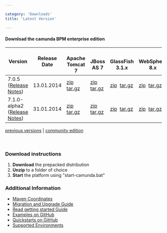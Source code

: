 ```yaml
---

category: 'Downloads'
title: 'Latest Version'

---
```



#### Download the camunda BPM enterprise edition


<table class="table">
  <thead>
  <tr>
    <th>Version</th>
    <th>Release Date</th>
    <th>
      <!--[if (gt IE 8) | (!IE)]>--><span class="tomcat container-small"></span><!--<![endif]-->
      <!--[if (lt IE 9)]><span class="tomcat-ie8 container-small"></span><![endif]-->
      <br>Apache Tomcat 7
    </th>
    <th>
      <!--[if (gt IE 8) | (!IE)]>--><span class="as7 container-small"></span><!--<![endif]-->
      <!--[if (lt IE 9)]><span class="as7-ie8 container-small"></span><![endif]-->
      <br>JBoss AS 7
    </th>
    <th>
      <!--[if (gt IE 8) | (!IE)]>--><span class="glassfish container-small"></span><!--<![endif]-->
      <!--[if (lt IE 9)]><span class="glassfish-ie8 container-small"></span><![endif]-->
      <br>GlassFish 3.1.x
    </th>
    <th>
      <!--[if (gt IE 8) | (!IE)]>--><span class="was8 container-small"></span><!--<![endif]-->
      <!--[if (lt IE 9)]><span class="was8-ie8 container-small"></span><![endif]-->
      <br>WebSphere 8.x
    </th>
    <th>
      <!--[if (gt IE 8) | (!IE)]>--><span class="wls12 container-small"></span><!--<![endif]-->
      <!--[if (lt IE 9)]><span class="wls12-ie8 container-small"></span><![endif]-->
      <br>WebLogic 12.x
    </th>
  </tr>
  </thead>
	<tbody>
    <tr class="well">
      <td>7.0.5 
        <br>(<a target="_blank" href="https://app.camunda.com/jira/secure/ReleaseNote.jspa?projectId=10230&version=13005">Release Notes</a>)
      </td>
      <td>13.01.2014</td>
      <td>
        <a class="btn btn-sm btn-default" href="http://www.camunda.org/enterprise-release/camunda-bpm/tomcat/7.0/7.0.5/camunda-bpm-tomcat-7.0.5-ee.zip">zip</a>&nbsp;
        <a class="btn btn-sm btn-default" href="http://www.camunda.org/enterprise-release/camunda-bpm/tomcat/7.0/7.0.5/camunda-bpm-tomcat-7.0.5-ee.tar.gz">tar.gz</a>
      </td>
      <td>
        <a class="btn btn-sm btn-default" href="http://www.camunda.org/enterprise-release/camunda-bpm/jboss/7.0/7.0.5/camunda-bpm-jboss-7.0.5-ee.zip">zip</a>&nbsp;
        <a class="btn btn-sm btn-default" href="http://www.camunda.org/enterprise-release/camunda-bpm/jboss/7.0/7.0.5/camunda-bpm-jboss-7.0.5-ee.tar.gz">tar.gz</a>
      </td>
      <td>
        <a class="btn btn-sm btn-default" href="http://www.camunda.org/enterprise-release/camunda-bpm/glassfish/7.0/7.0.5/camunda-bpm-glassfish-7.0.5-ee.zip">zip</a>&nbsp;
        <a class="btn btn-sm btn-default" href="http://www.camunda.org/enterprise-release/camunda-bpm/glassfish/7.0/7.0.5/camunda-bpm-glassfish-7.0.5-ee.tar.gz">tar.gz</a><br>
      </td>
      <td colspan="2">
        <a class="btn btn-sm btn-default" href="http://www.camunda.org/enterprise-release/camunda-bpm/ibm-was/7.0/7.0.5/camunda-ee-ibm-was-7.0.5-ee.zip">zip</a>&nbsp;
        <a class="btn btn-sm btn-default" href="http://www.camunda.org/enterprise-release/camunda-bpm/ibm-was/7.0/7.0.5/camunda-ee-ibm-was-7.0.3-ee.tar.gz">tar.gz</a><br>
      </td> 
    </tr>
    <tr>
      <td>7.1.0-alpha2
        <br>(<a target="_blank" href="http://blog.camunda.org/2014/01/camunda-bpm-710-alpha2-released.html">Release Notes</a>)
      </td>
      <td>31.01.2014</td>
      <td>                                                
        <a class="btn btn-sm btn-default" href="http://www.camunda.org/enterprise-release/camunda-bpm/tomcat/nightly/7.1.0-alpha2/camunda-bpm-ee-tomcat-7.1.0-alpha2-ee.zip">zip</a>&nbsp;
        <a class="btn btn-sm btn-default" href="http://www.camunda.org/enterprise-release/camunda-bpm/tomcat/nightly/7.1.0-alpha2/camunda-bpm-ee-tomcat-7.1.0-alpha2-ee.tar.gz">tar.gz</a>
      </td>
      <td>
        <a class="btn btn-sm btn-default" href="http://www.camunda.org/enterprise-release/camunda-bpm/jboss/nightly/7.1.0-alpha2/camunda-bpm-ee-jboss-7.1.0-alpha2-ee.zip">zip</a>&nbsp;
        <a class="btn btn-sm btn-default" href="http://www.camunda.org/enterprise-release/camunda-bpm/jboss/nightly/7.1.0-alpha2/camunda-bpm-ee-jboss-7.1.0-alpha2-ee.tar.gz">tar.gz</a>
      </td>
      <td>
        <a class="btn btn-sm btn-default" href="http://www.camunda.org/enterprise-release/camunda-bpm/glassfish/nightly/7.1.0-alpha2/camunda-bpm-ee-glassfish-7.1.0-alpha2-ee.zip">zip</a>&nbsp;
        <a class="btn btn-sm btn-default" href="http://www.camunda.org/enterprise-release/camunda-bpm/glassfish/nightly/7.1.0-alpha2/camunda-bpm-ee-glassfish-7.1.0-alpha2-ee.tar.gz">tar.gz</a><br>
      </td>
      <td>
        <a class="btn btn-sm btn-default" href="http://www.camunda.org/enterprise-release/camunda-bpm/ibm-was/nightly/7.1.0-alpha2/camunda-ee-ibm-was-7.1.0-alpha2-ee.zip">zip</a>&nbsp;
        <a class="btn btn-sm btn-default" href="http://www.camunda.org/enterprise-release/camunda-bpm/ibm-was/nightly/7.1.0-alpha2/camunda-ee-ibm-was-7.1.0-alpha1-ee.tar.gz">tar.gz</a><br>
      </td>
      <td>
        <a class="btn btn-sm btn-default" href="http://www.camunda.org/enterprise-release/camunda-bpm/oracle-wls/nightly/7.1.0-alpha2/camunda-ee-oracle-wls-7.1.0-alpha2-ee.zip">zip</a>&nbsp;
        <a class="btn btn-sm btn-default" href="http://www.camunda.org/enterprise-release/camunda-bpm/oracle-wls/nightly/7.1.0-alpha2/camunda-ee-oracle-wls-7.1.0-alpha2-ee.tar.gz">tar.gz</a><br>
      </td>       
    </tr>
  </tbody>
</table>    

<div class="row">
  <div class="col-md-12">
    <p class="pull-right">
      <a href="ref:/enterprise/previous-downloads.html">previous versions</a> | 
      <a href="http://camunda.org/download">community edition</a><br><br><br>  
    </p>
  </div>
</div>
<div class="row">
  <div class="col-md-6">
    <h3>Download instructions</h3>
    <ol>
      <li><strong>Download</strong> the prepacked distribution</li>
      <li><strong>Unzip</strong> to a folder of choice</li>
      <li><strong>Start</strong> the platform using "start-camunda.bat"</li>
    </ol>
  </div>
  <div class="col-md-6">
    <h3>Additional Information</h3>
    <ul>
      <li>
        <a href="ref:#maven-coordinates-maven-coordinates">Maven Coordinates</a>
      </li>    
      <li>
        <a href="ref:/guides/migration-guide/#patch-level-upgrade">Migration and Upgrade Guide</a>
      </li>       
      <li>
        <a href="http://camunda.org/get-started/">Read getting started Guide</a>
      </li>
      <li>
        <a href="https://github.com/camunda/camunda-consulting" id="githubExamples">Examples on GitHub</a>
      </li>
      <li>
        <a href="https://github.com/camunda/camunda-quickstarts" id="githubQuickstarts">Quickstarts on GitHub</a>
      </li>
      <li>
        <a href="ref:/guides/user-guide/#introduction-supported-environments">Supported Environments</a>
      </li>
  </div>
</div>



